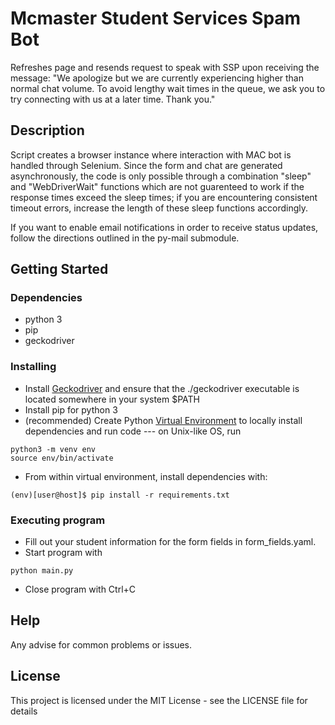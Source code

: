 # Mcmaster Student Services Spam Bot

Refreshes page and resends request to speak with SSP upon receiving the message: "We apologize but we are currently experiencing higher than normal chat volume. To avoid lengthy wait times in the queue, we ask you to try connecting with us at a later time.  Thank you."
## Description

Script creates a browser instance where interaction with MAC bot is handled through Selenium. Since the form and chat are generated asynchronously, the code is only possible through a combination "sleep" and "WebDriverWait" functions which are not guarenteed to work if the response times exceed the sleep times; if you are encountering consistent timeout errors, increase the length of these sleep functions accordingly. 

If you want to enable email notifications in order to receive status updates, follow the directions outlined in the py-mail submodule.

## Getting Started

### Dependencies

* python 3
* pip
* geckodriver

### Installing

* Install [Geckodriver](https://github.com/mozilla/geckodriver/releases) and ensure that the  ./geckodriver executable is located somewhere in your system $PATH
* Install pip for python 3
* (recommended) Create Python [Virtual Environment](https://packaging.python.org/tutorials/installing-packages/#creating-virtual-environments) to locally install dependencies and run code --- on Unix-like OS, run
```
python3 -m venv env
source env/bin/activate
```
* From within virtual environment, install  dependencies with:
```
(env)[user@host]$ pip install -r requirements.txt
```

### Executing program

* Fill out your student information for the form fields in form_fields.yaml.
* Start program with 
```
python main.py
```
* Close program with Ctrl+C

## Help

Any advise for common problems or issues.


## License

This project is licensed under the MIT License - see the LICENSE file for details